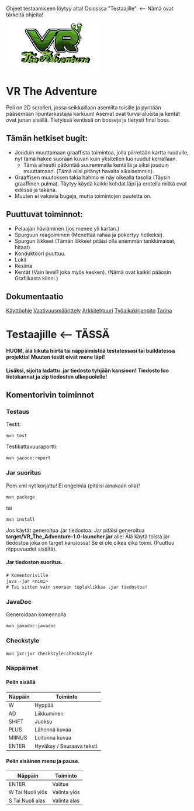 
Ohjeet testaamiseen löytyy alta! Osiosssa "Testaajille". <-- Nämä ovat tärkeitä ohjeita!

![logo](https://github.com/Mirex97/2D-Scroller-otm-harjoitustyo/blob/master/src/main/resources/menu/VrTheAdventure.png)
# VR The Adventure
Peli on 2D scrolleri, jossa seikkaillaan asemilta toisille ja pyritään pääsemään lipuntarkastajia karkuun!
Asemat ovat turva-alueita ja kentät ovat junan sisällä. Tietyissä kentissä on bosseja ja tietysti final boss.

## Tämän hetkiset bugit:
- Jouduin muuttamaan graaffista toimintoa, jolla piirretään kartta ruudulle, nyt tämä hakee suoraan kuvan kuin yksitellen luo ruudut kerrallaan.
  - Tämä aiheutti pätkintää suuremmalla kentällä ja siksi jouduin muuttamaan. (Tämä olisi pitänyt havaita aikaisemmin).
- Graaffisen muutoksen takia hahmo ei näy oikealla tasolla (Täysin graaffinen pulma). Täytyy käydä kaikki kohdat läpi ja erotella mitkä ovat edessä ja takana.
- Muuten ei vakavia bugeja, mutta toimintojen puutetta on.

## Puuttuvat toiminnot:
- Pelaajan häviäminen (jos menee yli kartan.)
- Spurguun reagoiminen (Menettää rahaa ja pökertyy hetkeksi).
- Spurgun liikkeet (Tämän liikkeet pitäisi olla enemmän tankkimaiset, hitaat)
- Konduktööri puuttuu.
- Lokit
- Resiina
- Kentät (Vain level1 joka myös kesken).
(Nämä ovat kaikki pääosin Grafiikasta kiinni.)


## Dokumentaatio
[Käyttöohje](https://github.com/Mirex97/2D-Scroller-otm-harjoitustyo/edit/master/dokumentointi/kayttoohje.md)
[Vaativuusmäärittely](https://github.com/Mirex97/2D-Scroller-otm-harjoitustyo/blob/master/dokumentointi/vaativuusm%C3%A4%C3%A4rittely.md)
[Arkkitehtuuri](https://github.com/Mirex97/2D-Scroller-otm-harjoitustyo/blob/master/dokumentointi/Arkkitehtuuri.md)
[Työaikakirjanpito](https://github.com/Mirex97/2D-Scroller-otm-harjoitustyo/blob/master/dokumentointi/Ty%C3%B6aikakirjanpito.md)
[Tarina](https://github.com/Mirex97/2D-Scroller-otm-harjoitustyo/blob/master/dokumentointi/Pelin%20tarina.md)


# Testaajille <-- TÄSSÄ
#### HUOM, älä liikuta hiirtä tai näppäimistöä testatessasi tai buildatessa projektia! Muuten testit eivät mene läpi!
#### Lisäksi, sijoita ladattu .jar tiedosto tyhjään kansioon! Tiedosto luo tietokannat ja zip tiedoston ulkopuolelle!

## Komentorivin toiminnot
### Testaus
Testit:
 ```
 mvn test
 ```
Testikattavuuraportti:
 ``` 
 mvn jacoco:report
 ```
### Jar suoritus
Pom.xml nyt korjattu! Ei ongelmia (pitäisi ainakaan olla)!
```
mvn package
```
tai
```
mvn install
```
Jos käytät generoitua .jar tiedostoa:
Jar pitäisi generoitua **target/VR_The_Adventure-1.0-launcher.jar** alle!
Älä käytä toista jar tiedostoa joka on target kansiossa! 
Se ei ole oikea eikä toimi. (Puuttuu riippuvuudet sisältä).

#### Jar tiedoston suoritus.
```
# Komentoriville
java -jar <nimi>
# Tai sitten vain suoraan tuplaklikkaa .jar tiedostoa!
```

### JavaDoc
Generoidaan komennolla
```
mvn javadoc:javadoc
```

### Checkstyle
```
mvn jxr:jxr checkstyle:checkstyle
```
### Näppäimet
#### Pelin sisällä
Näppäin | Toiminto
---|---
W | Hyppää
AD | Liikkuminen
SHIFT | Juoksu
PLUS | Lähennä kuvaa
MIINUS | Loitonna kuvaa
ENTER | Hyväksy / Seuraava teksti.
#### Pelin sisäinen menu ja pause.
Näppäin | Toiminto
---|---
ENTER | Valitse
W Tai Nuoli ylös | Valinta ylös
S Tai Nuoli alas | Valinta alas
